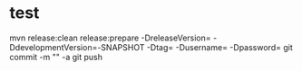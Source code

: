 # test

mvn release:clean release:prepare -DreleaseVersion=<releaseVersion> -DdevelopmentVersion=<devVersion>-SNAPSHOT -Dtag=<tag> -Dusername=<username> -Dpassword=<password>
git commit -m "<message>" -a
git push